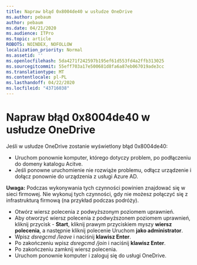 ```yaml
---
title: Napraw błąd 0x8004de40 w usłudze OneDrive
ms.author: pebaum
author: pebaum
ms.date: 04/21/2020
ms.audience: ITPro
ms.topic: article
ROBOTS: NOINDEX, NOFOLLOW
localization_priority: Normal
ms.assetid: ''
ms.openlocfilehash: 5da4271f242597b195ef61d553fd4a2ffb313025
ms.sourcegitcommit: 55eff703a17e500681d8fa6a87eb067019ade3cc
ms.translationtype: MT
ms.contentlocale: pl-PL
ms.lasthandoff: 04/22/2020
ms.locfileid: "43716038"
---
```

# <a name="fix-0x8004de40-error-in-onedrive"></a>Napraw błąd 0x8004de40 w usłudze OneDrive

Jeśli w usłudze OneDrive zostanie wyświetlony błąd 0x8004de40:

- Uruchom ponownie komputer, którego dotyczy problem, po podłączeniu do domeny katalogu Acitve.
- Jeśli ponowne uruchomienie nie rozwiąże problemu, odłącz urządzenie i dołącz ponownie do urządzenia z usługi Azure AD. 

**Uwaga:** Podczas wykonywania tych czynności powinien znajdować się w sieci firmowej. Nie wykonuj tych czynności, gdy nie możesz połączyć się z infrastrukturą firmową (na przykład podczas podróży). 

- Otwórz wiersz polecenia z podwyższonym poziomem uprawnień. 
- Aby otworzyć wiersz polecenia z podwyższonem poziomem uprawnień, kliknij przycisk - **Start**, kliknij prawym przyciskiem myszy **wiersz polecenia**, a następnie kliknij polecenie Uruchom **jako administrator**.
- Wpisz *dsregcmd /leave* i naciśnij **klawisz Enter**.
- Po zakończeniu wpisz *dsregcmd /join* i naciśnij **klawisz Enter**.
- Po zakończeniu zamknij wiersz polecenia.
- Uruchom ponownie komputer i zaloguj się do usługi OneDrive.